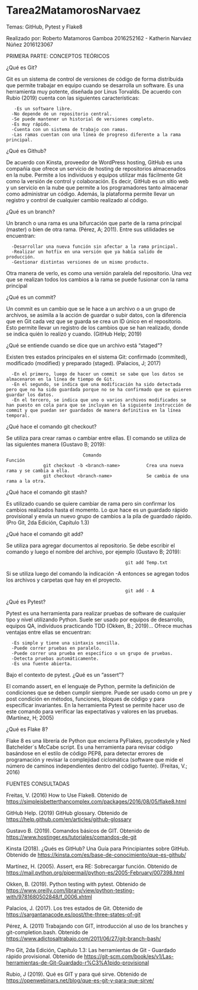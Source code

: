 # Tarea2MatamorosNarvaez

Temas: GitHub, Pytest y Flake8

Realizado por:      Roberto Matamoros Gamboa    2016252162      -     Katherin Narváez Núñez      2016123067


PRIMERA PARTE: CONCEPTOS TEÓRICOS

¿Qué es Git?

  Git es un sistema de control de versiones de código de forma distribuida que permite trabajar en equipo cuando se desarrolla un software. Es una herramienta muy potente, diseñada por Linus Torvalds. De acuerdo con Rubio (2019) cuenta con las siguientes características:
 
       -Es un software libre.
      -No depende de un repositorio central.
      -Se puede mantener un historial de versiones completo.
      -Es muy rápido.
      -Cuenta con un sistema de trabajo con ramas.
      -Las ramas cuentan con una línea de progreso diferente a la rama principal.
      

¿Qué es Github?

  De acuerdo con Kinsta, proveedor de WordPress hosting, GitHub es una compañia que ofrece un servicio de hosting de repositorios almacenados en la nube. Permite a los individuos y equipos utilizar más fácilmente Git como la versión de control y colaboración.
  Es decir, GitHub es un sitio web y un servicio en la nube que permite a los programadores tanto almacenar como administrar un código. Además, la plataforma permite llevar un registro y control de cualquier cambio realizado al código. 
  
  
¿Qué es un branch?

   Un branch o una rama es una bifurcación que parte de la rama principal (master) o bien de otra rama. (Pérez, A; 2011). Entre sus utilidades se encuentran:
    
      -Desarrollar una nueva función sin afectar a la rama principal.
      -Realizar un hotfix en una versión que ya había salido de producción.
      -Gestionar distintas versiones de un mismo producto.
 
   Otra manera de verlo, es como una versión paralela del repositorio. Una vez que se realizan todos los cambios a la rama se puede fusionar con la rama principal
  
  
¿Qué es un commit? 

   Un commit es un cambio que se le hace a un archivo o a un grupo de archivos, se asimila a  la acción de guardar o subir datos, con la diferencia que en Git cada vez que se guarda se crea un ID único en el repositorio. Esto permite llevar un registro de los cambios que se han realizado, donde se indica quién lo realizó y cuando.  (GitHub Help; 2019)


¿Qué se entiende cuando se dice que un archivo está “staged”? 

   Existen tres estados principales en el sistema Git: confirmado (commited), modificado (modified) y preparado (staged). (Palacios, J; 2017)
    
      -En el primero, luego de hacer un commit se sabe que los datos se almacenaron en la línea de tiempo de Git. 
      -En el segundo, se indica que una modificación ha sido detectada pero que no ha sido guardada porque no se ha confirmado que se quieren guardar los datos. 
      -En el tercero, se indica que uno o varios archivos modificados se han puesto en cola para que se incluyan en la siguiente instrucción de commit y que puedan ser guardados de manera definitiva en la línea temporal.


¿Qué hace el comando git checkout? 

  Se utiliza para crear ramas o cambiar entre ellas. El comando se utiliza de las siguientes manera (Gustavo B; 2019):
  
  
                                 Comando                             Función
                  git checkout -b <branch-name>          Crea una nueva rama y se cambia a ella.
                  git checkout <branch-name>             Se cambia de una rama a la otra.


¿Qué hace el comando git stash?

  Es utilizado cuando se quiere cambiar de rama pero sin confirmar los cambios realizados hasta el momento. Lo que hace es un guardado rápido provisional y envía un nuevo grupo de cambios a la pila de guardado rápido. (Pro Git, 2da Edición, Capítulo 1.3)
  
  
¿Qué hace el comando git add? 

  Se utiliza para agregar documentos al repositorio. Se debe escribir el comando y luego el nombre del archivo, por ejemplo (Gustavo B; 2019):
   
                                                 git add Temp.txt
                                                 
  Si se utiliza luego del comando la indicación -A entonces se agregan todos los archivos y carpetas que hay en el proyecto.
  
                                                 git add - A
                                                 
 
¿Qué es Pytest? 

   Pytest es una herramienta para realizar pruebas de software de cualquier tipo y nivel utilizando Python. Suele ser usado por equipos de desarrollo, equipos QA, individuos practicando TDD (Okken, B.; 2019)… Ofrece muchas ventajas entre ellas se encuentran: 

      -Es simple y tiene una sintaxis sencilla.
      -Puede correr pruebas en paralelo.
      -Puede correr una prueba en específico o un grupo de pruebas.
      -Detecta pruebas automáticamente.
      -Es una fuente abierta.
 
 
Bajo el contexto de pytest. ¿Qué es un “assert”? 

   El comando assert, en el lenguaje de Python, permite la definición de condiciones que se deben cumplir siempre. Puede ser usado como un pre y post condición en métodos, funciones, bloques de código y para especificar invariantes. En la herramienta Pytest se permite hacer uso de este comando para verificar las expectativas y valores en las pruebas. (Martínez, H; 2005)


¿Qué es Flake 8? 

   Flake 8 es una librería de Python que encierra PyFlakes, pycodestyle y Ned Batchelder´s McCabe script. Es una herramienta para revisar código basándose en el estilo de código PEP8, para detectar errores de programación y revisar la complejidad ciclomática (software que mide el número de caminos independientes dentro del código fuente). (Freitas, V.; 2016)


FUENTES CONSULTADAS


Freitas, V. (2016) How to Use Flake8. Obtenido de https://simpleisbetterthancomplex.com/packages/2016/08/05/flake8.html

GitHub Help. (2019) GitHub glossary. Obtenido de https://help.github.com/en/articles/github-glossary

Gustavo B. (2019). Comandos básicos de GIT. Obtenido de https://www.hostinger.es/tutoriales/comandos-de-git

Kinsta (2018). ¿Qués es GitHub? Una Guía para Principiantes sobre GitHub. Obtenido de https://kinsta.com/es/base-de-conocimiento/que-es-github/

Martínez, H. (2005). Assert, era RE: Sobrecargar función. Obtenido de https://mail.python.org/pipermail/python-es/2005-February/007398.html

Okken, B. (2019). Python testing with pytest. Obtenido de https://www.oreilly.com/library/view/python-testing-with/9781680502848/f_0006.xhtml

Palacios, J. (2017). Los tres estados de Git. Obtenido de https://sargantanacode.es/post/the-three-states-of-git

Pérez, A. (2011) Trabajando con GIT, introducción al uso de los branches y git-completion.bash. Obtenido de https://www.adictosaltrabajo.com/2011/06/27/git-branch-bash/

Pro Git, 2da Edición, Capítulo 1.3: Las herramientas de Git - Guardado rápido provisional. Obtenido de https://git-scm.com/book/es/v1/Las-herramientas-de-Git-Guardado-r%C3%A1pido-provisional

Rubio, J (2019). Qué es GIT y para qué sirve. Obtenido de https://openwebinars.net/blog/que-es-git-y-para-que-sirve/

